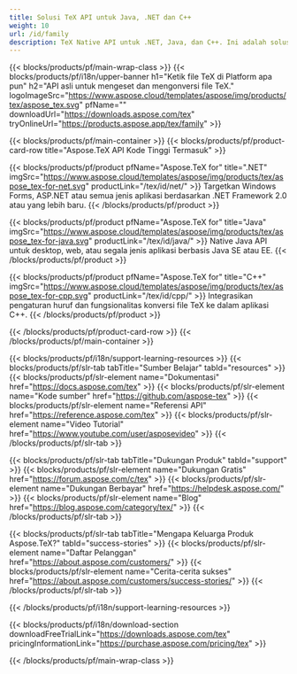 ```yaml
---
title: Solusi TeX API untuk Java, .NET dan C++
weight: 10
url: /id/family
description: TeX Native API untuk .NET, Java, dan C++. Ini adalah solusi yang mudah digunakan dan terintegrasi untuk mengeset, memproses, dan mengonversi file TeX dan LaTeX pada platform apa pun.
---
```


{{< blocks/products/pf/main-wrap-class >}}
{{< blocks/products/pf/i18n/upper-banner h1="Ketik file TeX di Platform apa pun" h2="API asli untuk mengeset dan mengonversi file TeX." logoImageSrc="https://www.aspose.cloud/templates/aspose/img/products/tex/aspose_tex.svg" pfName="" downloadUrl="https://downloads.aspose.com/tex" tryOnlineUrl="https://products.aspose.app/tex/family" >}}

{{< blocks/products/pf/main-container >}}
{{< blocks/products/pf/product-card-row title="Aspose.TeX API Kode Tinggi Termasuk" >}}

{{< blocks/products/pf/product pfName="Aspose.TeX for" title=".NET" imgSrc="https://www.aspose.cloud/templates/aspose/img/products/tex/aspose_tex-for-net.svg" productLink="/tex/id/net/" >}}
Targetkan Windows Forms, ASP.NET atau semua jenis aplikasi berdasarkan .NET Framework 2.0 atau yang lebih baru.
{{< /blocks/products/pf/product >}}

{{< blocks/products/pf/product pfName="Aspose.TeX for" title="Java" imgSrc="https://www.aspose.cloud/templates/aspose/img/products/tex/aspose_tex-for-java.svg" productLink="/tex/id/java/" >}}
Native Java API untuk desktop, web, atau segala jenis aplikasi berbasis Java SE atau EE.
{{< /blocks/products/pf/product >}}

{{< blocks/products/pf/product pfName="Aspose.TeX for" title="C++" imgSrc="https://www.aspose.cloud/templates/aspose/img/products/tex/aspose_tex-for-cpp.svg" productLink="/tex/id/cpp/" >}}
Integrasikan pengaturan huruf dan fungsionalitas konversi file TeX ke dalam aplikasi C++.
{{< /blocks/products/pf/product >}}

{{< /blocks/products/pf/product-card-row >}}
{{< /blocks/products/pf/main-container >}}

{{< blocks/products/pf/i18n/support-learning-resources >}}
{{< blocks/products/pf/slr-tab tabTitle="Sumber Belajar" tabId="resources" >}}
{{< blocks/products/pf/slr-element name="Dokumentasi" href="https://docs.aspose.com/tex" >}}
{{< blocks/products/pf/slr-element name="Kode sumber" href="https://github.com/aspose-tex" >}}
{{< blocks/products/pf/slr-element name="Referensi API" href="https://reference.aspose.com/tex" >}}
{{< blocks/products/pf/slr-element name="Video Tutorial" href="https://www.youtube.com/user/asposevideo" >}}
{{< /blocks/products/pf/slr-tab >}}

{{< blocks/products/pf/slr-tab tabTitle="Dukungan Produk" tabId="support" >}}
{{< blocks/products/pf/slr-element name="Dukungan Gratis" href="https://forum.aspose.com/c/tex" >}}
{{< blocks/products/pf/slr-element name="Dukungan Berbayar" href="https://helpdesk.aspose.com/" >}}
{{< blocks/products/pf/slr-element name="Blog" href="https://blog.aspose.com/category/tex/" >}}
{{< /blocks/products/pf/slr-tab >}}

{{< blocks/products/pf/slr-tab tabTitle="Mengapa Keluarga Produk Aspose.TeX?" tabId="success-stories" >}}
{{< blocks/products/pf/slr-element name="Daftar Pelanggan" href="https://about.aspose.com/customers/" >}}
{{< blocks/products/pf/slr-element name="Cerita-cerita sukses" href="https://about.aspose.com/customers/success-stories/" >}}
{{< /blocks/products/pf/slr-tab >}}

{{< /blocks/products/pf/i18n/support-learning-resources >}}

{{< blocks/products/pf/i18n/download-section downloadFreeTrialLink="https://downloads.aspose.com/tex" pricingInformationLink="https://purchase.aspose.com/pricing/tex" >}}

{{< /blocks/products/pf/main-wrap-class >}}
